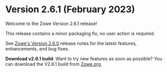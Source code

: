 # Version 2.6.1 (February 2023)

Welcome to the Zowe Version 2.6.1 release!

This release contains a minor packaging fix, no user action is required. 

See [Zowe's Version 2.6.0](./v2_6_0) release notes for the latest features, enhancements, and bug fixes.

**Download v2.6.1 build**: Want to try new features as soon as possible? You can download the V2.6.1 build from [Zowe.org](https://www.zowe.org/download.html).